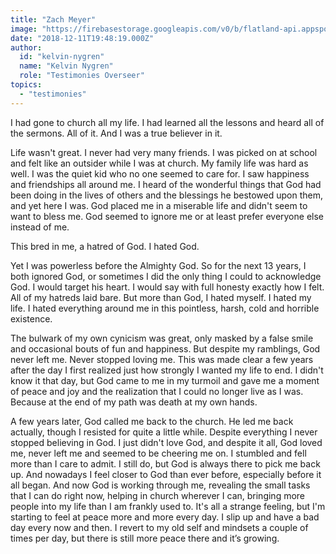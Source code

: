 ```yaml
---
title: "Zach Meyer"
image: "https://firebasestorage.googleapis.com/v0/b/flatland-api.appspot.com/o/zach-meyer.jpg?alt=media&token=77338a51-68f7-454c-8015-778f3057490b"
date: "2018-12-11T19:48:19.000Z"
author:
  id: "kelvin-nygren"
  name: "Kelvin Nygren"
  role: "Testimonies Overseer"
topics:
  - "testimonies"
---
```

I had gone to church all my life. I had learned all the lessons and heard all of the sermons. All of it. And I was a true believer in it. 

Life wasn't great. I never had very many friends. I was picked on at school and felt like an outsider while I was at church. My family life was hard as well. I was the quiet kid who no one seemed to care for. I saw happiness and friendships all around me. I heard of the wonderful things that God had been doing in the lives of others and the blessings he bestowed upon them, and yet here I was. God placed me in a miserable life and didn't seem to want to bless me. God seemed to ignore me or at least prefer everyone else instead of me. 

This bred in me, a hatred of God. I hated God. 

Yet I was powerless before the Almighty God. So for the next 13 years, I both ignored God, or sometimes I did the only thing I could to acknowledge God. I would target his heart. I would say with full honesty exactly how I felt. All of my hatreds laid bare. But more than God, I hated myself. I hated my life. I hated everything around me in this pointless, harsh, cold and horrible existence. 

The bulwark of my own cynicism was great, only masked by a false smile and occasional bouts of fun and happiness. But despite my ramblings, God never left me. Never stopped loving me. This was made clear a few years after the day I first realized just how strongly I wanted my life to end. I didn't know it that day, but God came to me in my turmoil and gave me a moment of peace and joy and the realization that I could no longer live as I was. Because at the end of my path was death at my own hands. 

A few years later, God called me back to the church. He led me back actually, though I resisted for quite a little while. Despite everything I never stopped believing in God. I just didn't love God, and despite it all, God loved me, never left me and seemed to be cheering me on. I stumbled and fell more than I care to admit. I still do, but God is always there to pick me back up. And nowadays I feel closer to God than ever before, especially before it all began. And now God is working through me, revealing the small tasks that I can do right now, helping in church wherever I can, bringing more people into my life than I am frankly used to. It's all a strange feeling, but I'm starting to feel at peace more and more every day. I slip up and have a bad day every now and then. I revert to my old self and mindsets a couple of times per day, but there is still more peace there and it’s growing.